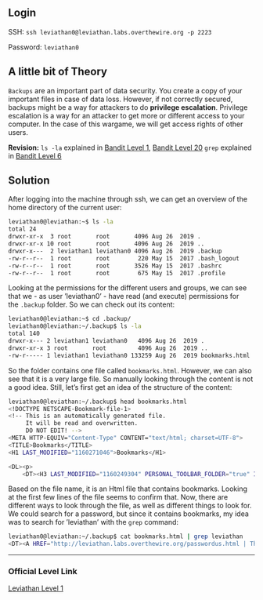 ## Login

SSH: `ssh leviathan0@leviathan.labs.overthewire.org -p 2223`

Password: `leviathan0`

## A little bit of Theory

`Backups` are an important part of data security. You create a copy of your important files in case of data loss. However, if not correctly secured, backups might be a way for attackers to do **privilege escalation**. Privilege escalation is a way for an attacker to get more or different access to your computer. In the case of this wargame, we will get access rights of other users.

**Revision:** `ls -la` explained in [Bandit Level 1](), [Bandit Level 20]() `grep` explained in [Bandit Level 6]()

## Solution

After logging into the machine through ssh, we can get an overview of the home directory of the current user:

```bash
leviathan0@leviathan:~$ ls -la
total 24
drwxr-xr-x  3 root       root       4096 Aug 26  2019 .
drwxr-xr-x 10 root       root       4096 Aug 26  2019 ..
drwxr-x---  2 leviathan1 leviathan0 4096 Aug 26  2019 .backup
-rw-r--r--  1 root       root        220 May 15  2017 .bash_logout
-rw-r--r--  1 root       root       3526 May 15  2017 .bashrc
-rw-r--r--  1 root       root        675 May 15  2017 .profile
```

Looking at the permissions for the different users and groups, we can see that we - as user ’leviathan0’ - have read (and execute) permissions for the `.backup` folder. So we can check out its content:

```bash
leviathan0@leviathan:~$ cd .backup/
leviathan0@leviathan:~/.backup$ ls -la
total 140
drwxr-x--- 2 leviathan1 leviathan0   4096 Aug 26  2019 .
drwxr-xr-x 3 root       root         4096 Aug 26  2019 ..
-rw-r----- 1 leviathan1 leviathan0 133259 Aug 26  2019 bookmarks.html
```

So the folder contains one file called `bookmarks.html`. However, we can also see that it is a very large file. So manually looking through the content is not a good idea. Still, let’s first get an idea of the structure of the content:

```bash
leviathan0@leviathan:~/.backup$ head bookmarks.html 
<!DOCTYPE NETSCAPE-Bookmark-file-1>
<!-- This is an automatically generated file.
     It will be read and overwritten.
     DO NOT EDIT! -->
<META HTTP-EQUIV="Content-Type" CONTENT="text/html; charset=UTF-8">
<TITLE>Bookmarks</TITLE>
<H1 LAST_MODIFIED="1160271046">Bookmarks</H1>

<DL><p>
    <DT><H3 LAST_MODIFIED="1160249304" PERSONAL_TOOLBAR_FOLDER="true" ID="rdf:#$FvPhC3">Bookmarks Toolbar Folder</H3>
```

Based on the file name, it is an Html file that contains bookmarks. Looking at the first few lines of the file seems to confirm that. Now, there are different ways to look through the file, as well as different things to look for. We could search for a password, but since it contains bookmarks, my idea was to search for ’leviathan’ with the `grep` command:

```bash
leviathan0@leviathan:~/.backup$ cat bookmarks.html | grep leviathan
<DT><A HREF="http://leviathan.labs.overthewire.org/passwordus.html | This will be fixed later, the password for leviathan1 is 3QJ3TgzHDq" ADD_DATE="1155384634" LAST_CHARSET="ISO-8859-1" ID="rdf:#$2wIU71">password to leviathan1</A>
```


---
### Official Level Link

[Leviathan Level 1](https://overthewire.org/wargames/leviathan/leviathan1.html)
